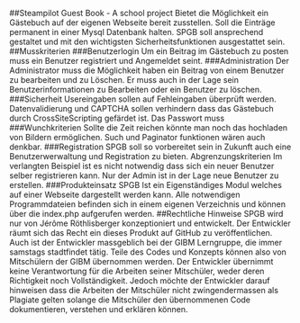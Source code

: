 ##Steampilot Guest Book - A school project
Bietet die Möglichkeit ein Gästebuch auf der eigenen Webseite bereit zusstellen. Soll die Einträge permanent
in einer Mysql Datenbank halten. SPGB soll ansprechend gestaltet und mit den wichtigsten Sicherheitsfunktionen ausgestattet sein.
##Musskriterien
###Benutzerlogin
Um ein Beitrag im Gästebuch zu posten muss ein Benutzer registriert und Angemeldet seint.
###Administration
Der Administrator muss die Möglichkeit haben ein Beitrag von einem Benutzer zu bearbeiten und zu Löschen.
Er muss auch in der Lage sein Benutzerinformationen zu Bearbeiten oder ein Benutzer zu löschen.
###Sicherheit
Usereingaben sollen auf Fehleingaben überprüft werden. Datenvalidierung und CAPTCHA sollen verhindern dass das Gästebuch durch CrossSiteScripting gefärdet ist. Das Passwort muss
###Wunchkriterien
Sollte die Zeit reichen könnte man noch das hochladen von Bildern ermöglichen. Such und Paginator funktionen wären auch denkbar.
###Registration
SPGB soll so vorbereitet sein in Zukunft auch eine Benutzerwerwaltung und Registration zu bieten.
Abgrenzungskriterien
Im verlangten Beispiel ist es nicht notwendig dass sich ein neuer Benutzer selber registrieren kann. Nur der Admin ist in der Lage neue Benutzer zu erstellen.
###Produkteinsatz
SPGB Ist ein Eigenständiges Modul welches auf einer Webseite dargestellt werden kann. Alle notwendigen Programmdateien befinden sich in einem eigenen Verzeichnis und können über die index.php aufgerufen werden.
##Rechtliche Hinweise
SPGB wird nur von Jérôme Röthlisberger konzeptioniert und entwickelt. Der Entwickler räumt sich das Recht ein dieses
Produkt auf GitHub zu veröffentlichen. Auch ist der Entwickler massgeblich bei der GIBM Lerngruppe,
die immer samstags stadtfindet tätig. Teile des Codes und Konzepts können also von Mitschülern der GIBM übernommen
werden. Der Entwickler übernimmt keine Verantwortung für die Arbeiten seiner Mitschüler,
weder deren Richtigkeit noch Vollständigkeit. Jedoch möchte der Entwickler darauf hinweisen dass die Arbeiten der
Mitschüler nicht zwingendermassen als Plagiate gelten solange die Mitschüler den übernommenen Code
dokumentieren, verstehen und erklären können.

